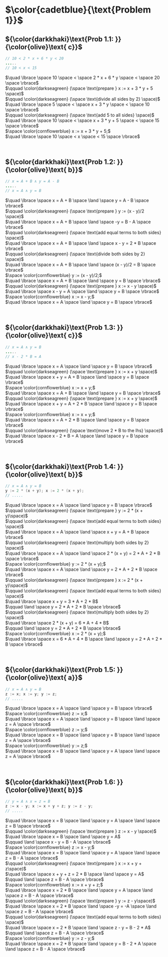 # $\color{cadetblue}{\text{Problem 1}}$

## ${\color{darkkhaki}\text{Prob 1.1: }}{\color{olive}\text{ c}}$

```java
// 10 < 2 * x + 6 * y < 20
.....
// 10 < x < 15
```

$\quad \lbrace \space 10 \space < \space 2 * x + 6 * y \space < \space 20 \space \rbrace$  
$\qquad \color{darkseagreen} (\space \text{prepare } x := x + 3 * y + 5 \space)$  
$\qquad \color{darkseagreen} (\space \text{divide all sides by 2} \space)$  
$\quad \lbrace \space 5 \space < \space  x + 3 * y \space < \space 10 \space \rbrace$  
$\qquad \color{darkseagreen} (\space \text{add 5 to all sides} \space)$  
$\quad \lbrace \space 10 \space < \space x + 3 * y + 5 \space < \space 15 \space \rbrace$  
$\space \color{cornflowerblue} x := x + 3 * y + 5;$  
$\quad \lbrace \space 10 \space < x \space < 15 \space \rbrace$  

&nbsp;

## ${\color{darkkhaki}\text{Prob 1.2: }}{\color{olive}\text{ b}}$

```java
// x = A + B ∧ y = A - B
.....
// x = A ∧ y = B
```

$\quad \lbrace \space x = A + B \space \land \space y = A - B \space \rbrace$  
$\qquad \color{darkseagreen} (\space \text{prepare } y := (x - y)/2 \space)$  
$\quad \lbrace \space x = A + B \space \land \space -y = B - A \space \rbrace$  
$\qquad \color{darkseagreen} (\space \text{add equal terms to both sides} \space)$  
$\quad \lbrace \space x = A + B \space \land \space x - y = 2 * B \space \rbrace$  
$\qquad \color{darkseagreen} (\space \text{divide both sides by 2} \space)$  
$\quad \lbrace \space x = A + B \space \land \space (x - y)/2 = B \space \rbrace$  
$\space \color{cornflowerblue} y := (x - y)/2;$  
$\quad \lbrace \space x = A + B \space \land \space y = B \space \rbrace$  
$\qquad \color{darkseagreen} (\space \text{prepare } x := x - y \space)$  
$\quad \lbrace \space x - y = A \space \land \space y = B \space \rbrace$  
$\space \color{cornflowerblue} x := x - y;$  
$\quad \lbrace \space x = A \space \land \space y = B \space \rbrace$  

&nbsp;

## ${\color{darkkhaki}\text{Prob 1.3: }}{\color{olive}\text{ c}}$

```java
// x = A ∧ y = B
.....
// x - 2 * B = A
```

$\quad \lbrace \space x = A \space \land \space y = B \space \rbrace$  
$\qquad \color{darkseagreen} (\space \text{prepare } x := x + y \space)$  
$\quad \lbrace \space x + y = A + B \space \land \space y = B \space \rbrace$  
$\space \color{cornflowerblue} x := x + y;$  
$\quad \lbrace \space x = A + B \space \land \space y = B \space \rbrace$  
$\qquad \color{darkseagreen} (\space \text{prepare } x := x + y \space)$  
$\quad \lbrace \space x + y = A + 2 * B \space \land \space y = B \space \rbrace$  
$\space \color{cornflowerblue} x := x + y;$  
$\quad \lbrace \space x = A + 2 * B \space \land \space y = B \space \rbrace$  
$\qquad \color{darkseagreen} (\space \text{move 2 * B to the lhs} \space)$  
$\quad \lbrace \space x - 2 * B = A \space \land \space y = B \space \rbrace$  

&nbsp;

## ${\color{darkkhaki}\text{Prob 1.4: }}{\color{olive}\text{ b}}$

```java
// x = A ∧ y = B
y := 2 * (x + y); x := 2 * (x + y);
// .....
```

$\quad \lbrace \space x = A \space \land \space y = B \space \rbrace$  
$\qquad \color{darkseagreen} (\space \text{prepare } y := 2 * (x + y)\space)$  
$\qquad \color{darkseagreen} (\space \text{add equal terms to both sides} \space)$  
$\quad \lbrace \space x = A \space \land \space x + y = A + B \space \rbrace$  
$\qquad \color{darkseagreen} (\space \text{multiply both sides by 2} \space)$  
$\quad \lbrace \space x = A \space \land \space 2 * (x + y) = 2 * A + 2 * B \space \rbrace$  
$\space \color{cornflowerblue} y := 2 * (x + y);$  
$\quad \lbrace \space x = A \space \land \space y = 2 * A + 2 * B \space \rbrace$  
$\qquad \color{darkseagreen} (\space \text{prepare } x := 2 * (x + y)\space)$  
$\qquad \color{darkseagreen} (\space \text{add equal terms to both sides} \space)$  
$\quad \lbrace \space x + y = 3 * A + 2 * B$  
$\qquad \land \space y = 2 * A + 2 * B \space \rbrace$  
$\qquad \color{darkseagreen} (\space \text{multiply both sides by 2} \space)$  
$\quad \lbrace \space 2 * (x + y) = 6 * A + 4 * B$  
$\qquad \land \space y = 2 * A + 2 * B \space \rbrace$  
$\space \color{cornflowerblue} x := 2 * (x + y);$  
$\quad \lbrace \space x = 6 * A + 4 * B \space \land \space y = 2 * A + 2 * B \space \rbrace$  

&nbsp;

## ${\color{darkkhaki}\text{Prob 1.5: }}{\color{olive}\text{ a}}$

```java
// x = A ∧ y = B
z := x; x := y; y := z;
// .....
```

$\quad \lbrace \space x = A \space \land \space y = B \space \rbrace$  
$\space \color{cornflowerblue} z := x;$  
$\quad \lbrace \space x = A \space \land \space y = B \space \land \space z = A \space \rbrace$  
$\space \color{cornflowerblue} z := y;$  
$\quad \lbrace \space x = B \space \land \space y = B \space \land \space z = A \space \rbrace$  
$\space \color{cornflowerblue} y := z;$  
$\quad \lbrace \space x = B \space \land \space y = A \space \land \space z = A \space \rbrace$  

&nbsp;

## ${\color{darkkhaki}\text{Prob 1.6: }}{\color{olive}\text{ b}}$

```java
// y = A ∧ x = z = B
z := x - y; x := x + y + z; y := z - y;
// .....
```

$\quad \lbrace \space x = B \space \land \space y = A \space \land \space z = B \space \rbrace$  
$\qquad \color{darkseagreen} (\space \text{prepare } z := x - y \space)$  
$\quad \lbrace \space x = B \space \land \space y = A$  
$\qquad \land \space x - y = B - A  \space \rbrace$  
$\space \color{cornflowerblue} z := x - y;$  
$\quad \lbrace \space x = B \space \land \space y = A \space \land \space z = B - A \space \rbrace$  
$\qquad \color{darkseagreen} (\space \text{prepare } x := x + y + z\space)$  
$\quad \lbrace \space x + y + z = 2 * B \space \land \space y = A$  
$\qquad \land \space z = B - A  \space \rbrace$  
$\space \color{cornflowerblue} x := x + y + z;$  
$\quad \lbrace \space x = 2 * B \space \land \space y = A \space \land \space z = B - A  \space \rbrace$  
$\qquad \color{darkseagreen} (\space \text{prepare } y := z - y\space)$  
$\quad \lbrace \space x = 2 * B \space \land \space -y = -A \space \land \space z = B - A  \space \rbrace$  
$\qquad \color{darkseagreen} (\space \text{add equal terms to both sides} \space)$  
$\quad \lbrace \space x = 2 * B \space \land \space z - y = B - 2 * A$  
$\qquad \land \space z = B - A  \space \rbrace$  
$\space \color{cornflowerblue} y := z - y;$  
$\quad \lbrace \space x = 2 * B \space \land \space y = B - 2 * A \space \land \space z = B - A  \space \rbrace$  

&nbsp;
